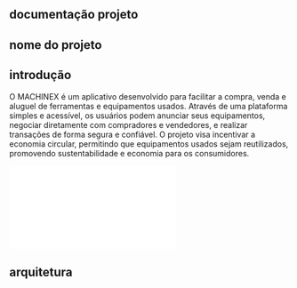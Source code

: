 ## documentação projeto

## nome do projeto

## introdução

O MACHINEX é um aplicativo desenvolvido para facilitar a compra, venda e aluguel de ferramentas e equipamentos usados. Através de uma plataforma simples e acessível, os usuários podem anunciar seus equipamentos, negociar diretamente com compradores e vendedores, e realizar transações de forma segura e confiável. O projeto visa incentivar a economia circular, permitindo que equipamentos usados sejam reutilizados, promovendo sustentabilidade e economia para os consumidores.

![ saiba mais ](AppMachinex/docs/introducao.md)
## arquitetura
